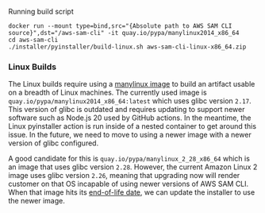 Running build script
```
docker run --mount type=bind,src="{Absolute path to AWS SAM CLI source}",dst="/aws-sam-cli" -it quay.io/pypa/manylinux2014_x86_64
cd aws-sam-cli
./installer/pyinstaller/build-linux.sh aws-sam-cli-linux-x86_64.zip
```

### Linux Builds
The Linux builds require using a [manylinux image](https://github.com/pypa/manylinux) to build an artifact usable on a breadth of Linux machines. The currently used image is
`quay.io/pypa/manylinux2014_x86_64:latest` which uses glibc version `2.17`. This version of glibc is outdated and requires updating
to support newer software such as Node.js 20 used by GitHub actions. In the meantime, the Linux pyinstaller action is run inside
of a nested container to get around this issue. In the future, we need to move to using a newer image with a newer version of glibc
configured. 

A good candidate for this is `quay.io/pypa/manylinux_2_28_x86_64` which is an image that uses glibc version `2.28`. However,
the current Amazon Linux 2 image uses glibc version `2.26`, meaning that upgrading now will render customer on that OS incapable of using
newer versions of AWS SAM CLI. When that image hits its [end-of-life date](https://github.com/mayeut/pep600_compliance?tab=readme-ov-file#distro-compatibility), we can update the installer to use the newer image.

